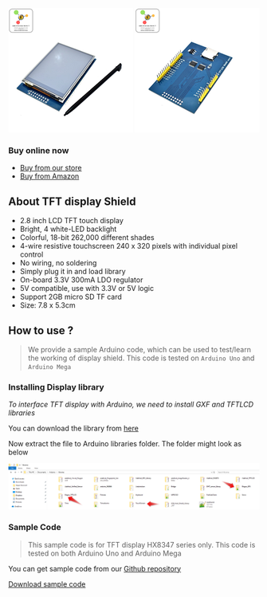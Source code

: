 [![](https://raw.githubusercontent.com/Erratums/Arduino/master/images/2.8-tft-display-1.png)](https://erratums.com/ocart2/index.php?route=product/product&product_id=93)      [![](https://raw.githubusercontent.com/Erratums/Arduino/master/images/2.8-tft-display-2.png)](https://erratums.com/ocart2/index.php?route=product/product&product_id=93)      

### Buy online now
- [Buy from our store](https://erratums.com/ocart2/index.php?route=product/product&product_id=93)
- [Buy from Amazon](https://www.amazon.in/dp/B07VYKB4QM?m=A3HAGIAPX2OISQ)       

## About TFT display Shield
* 2.8 inch LCD TFT touch display
* Bright, 4 white-LED backlight
* Colorful, 18-bit 262,000 different shades
* 4-wire resistive touchscreen 240 x 320 pixels with individual pixel control
* No wiring, no soldering
* Simply plug it in and load library
* On-board 3.3V 300mA LDO regulator
* 5V compatible, use with 3.3V or 5V logic
* Support 2GB micro SD TF card
* Size: 7.8 x 5.3cm          

## How to use ?   
> We provide a sample Arduino code, which can be used to test/learn the working of display shield. This code is tested on `Arduino Uno` and `Arduino Mega`    

### Installing Display library
_To interface TFT display with Arduino, we need to install GXF and TFTLCD libraries_     

You can download the library from [here](http://erratums.com/Downloads/Softwares/elegoo.zip)     

Now extract the file to Arduino libraries folder. The folder might look as below     

[![](https://github.com/Erratums/Arduino/blob/master/images/elegoo-folder-structure.png)](https://github.com/Erratums/Arduino/blob/master/images/elegoo-folder-structure.png)

### Sample Code    
> This sample code is for TFT display HX8347 series only. This code is tested on both Arduino Uno and Arduino Mega    

You can get sample code from our [Github repository](https://github.com/Erratums/Arduino/tree/master/TFT-Display-2.8-Inch)      

[Download sample code](https://github.com/Erratums/Arduino/blob/master/TFT-Display-2.8-Inch/Paint/Paint.ino)
